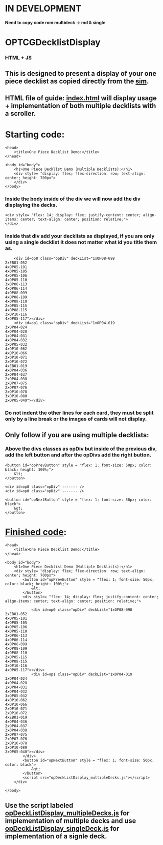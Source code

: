 # IN DEVELOPMENT
#### Need to copy code rom multideck -> md & single

# OPTCGDecklistDisplay
### HTML + JS

## This is designed to present a display of your one piece decklist as copied directly from the  [sim](https://www.dropbox.com/scl/fo/7mtqq7b0wemrsij8j7xbh/ALGfOqaenr_QTuGKA0Vf2vY?rlkey=k7xvkp0o6salh1034ga94l9r2&e=1&dl=0).

## HTML file of guide: [index.html](https://github.com/Domistreng/OPTCGDecklistDisplayJS/blob/main/index.html) will display usage + implementation of both multiple decklists with a scroller.

# Starting code:

~~~
<head>
    <title>One Piece Decklist Demo:</title>
</head>

<body id="body">
    <h1>One Piece Decklist Demo (Multiple Decklists):</h1>
    <div style= "display: flex; flex-direction: row; text-align: center; height: 700px">
    </div>
</body>
~~~

### Inside the body inside of the div we will now add the div displaying the decks. 

~~~
<div style= "flex: 14; display: flex; justify-content: center; align-items: center; text-align: center; position: relative;">
</div>
~~~

### Inside that div add your decklists as displayed, if you are only using a single decklist it does not matter what id you title them as.

~~~
    <div id=op0 class="opDiv" deckList="1xOP08-098
2xEB01-052
4xOP05-101
4xOP05-105
4xOP05-106
4xOP05-110
3xOP06-113
4xOP06-114
4xOP08-099
4xOP08-109
4xOP08-110
2xOP05-115
4xOP08-115
3xOP10-116
4xOP05-117"></div>
    <div id=op1 class="opDiv" deckList="1xOP04-019
3xOP04-024
4xOP04-028
1xOP04-031
4xOP04-032
3xOP05-032
4xOP10-062
4xOP10-066
2xOP10-071
2xOP10-072
4xEB01-019
4xOP04-036
2xOP04-037
2xOP04-038
2xOP07-075
2xOP07-076
2xOP10-078
3xOP10-080
2xOP05-040"></div>
~~~

### Do not indent the other lines for each card, they must be split only by a line break or the images of cards will not display.

## Only follow if you are using multiple decklists:

### Above the divs classes as opDiv but inside of the previous div, add the left button and after the opDivs add the right button.

~~~
<button id="opPrevButton" style = "flex: 1; font-size: 50px; color: black; height: 100%;">
    &lt;
</button>

<div id=op0 class="opDiv" ------- />
<div id=op0 class="opDiv" ------- />

<button id="opNextButton" style = "flex: 1; font-size: 50px; color: black">
    &gt;
</button>
~~~

# [Finished code](https://github.com/Domistreng/OPTCGDecklistDisplayJS/blob/main/index.html):

~~~
<head>
    <title>One Piece Decklist Demo:</title>
</head>

<body id="body">
    <h1>One Piece Decklist Demo (Multiple Decklists):</h1>
    <div style= "display: flex; flex-direction: row; text-align: center; height: 700px">
        <button id="opPrevButton" style = "flex: 1; font-size: 50px; color: black; height: 100%;">
            &lt;
        </button>
        <div style= "flex: 14; display: flex; justify-content: center; align-items: center; text-align: center; position: relative;">
            
            <div id=op0 class="opDiv" deckList="1xOP08-098
2xEB01-052
4xOP05-101
4xOP05-105
4xOP05-106
4xOP05-110
3xOP06-113
4xOP06-114
4xOP08-099
4xOP08-109
4xOP08-110
2xOP05-115
4xOP08-115
3xOP10-116
4xOP05-117"></div>
            <div id=op1 class="opDiv" deckList="1xOP04-019
3xOP04-024
4xOP04-028
1xOP04-031
4xOP04-032
3xOP05-032
4xOP10-062
4xOP10-066
2xOP10-071
2xOP10-072
4xEB01-019
4xOP04-036
2xOP04-037
2xOP04-038
2xOP07-075
2xOP07-076
2xOP10-078
3xOP10-080
2xOP05-040"></div>
        </div>
        <button id="opNextButton" style = "flex: 1; font-size: 50px; color: black">
            &gt;
        </button>
        <script src="opDeckListDisplay_multipleDecks.js"></script>
    </div>

</body>
~~~


## Use the script labeled [opDeckListDisplay_multipleDecks.js](https://github.com/Domistreng/OPTCGDecklistDisplayJS/blob/main/opDeckListDisplay_multipleDecks.js) for implementation of multiple decks and use [opDeckListDisplay_singleDeck.js](https://github.com/Domistreng/OPTCGDecklistDisplayJS/blob/main/opDeckListDisplay_singleDeck.js) for implementation of a signle deck.
